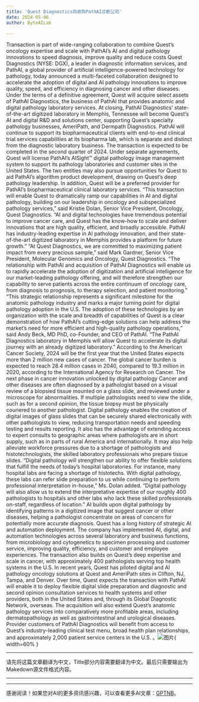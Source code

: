 ```yaml
---
title: 'Quest Diagnostics将收购PathAI诊断公司'
date: 2024-05-06
author: ByteAILab

---
```


Transaction is part of wide-ranging collaboration to combine Quest’s oncology expertise and scale with PathAI’s AI and digital pathology innovations to speed diagnosis, improve quality and reduce costs Quest Diagnostics (NYSE: DGX), a leader in diagnostic information services, and PathAI, a global provider of artificial intelligence-powered technology for pathology, today announced a multi-faceted collaboration designed to accelerate the adoption of digital and AI pathology innovations to improve quality, speed, and efficiency in diagnosing cancer and other diseases. Under the terms of a definitive agreement, Quest will acquire select assets of PathAI Diagnostics, the business of PathAI that provides anatomic and digital pathology laboratory services. At closing, PathAI Diagnostics’ state-of-the-art digitized laboratory in Memphis, Tennessee will become Quest’s AI and digital R&D and solutions center, supporting Quest’s specialty pathology businesses, AmeriPath, and Dermpath Diagnostics. PathAI will continue to support its biopharmaceutical clients with end-to-end clinical trial services capabilities at its biopharma lab, which is separate and distinct from the diagnostic laboratory business. The transaction is expected to be completed in the second quarter of 2024. Under separate agreements, Quest will license PathAI’s AISight™ digital pathology image management system to support its pathology laboratories and customer sites in the United States. The two entities may also pursue opportunities for Quest to aid PathAI’s algorithm product development, drawing on Quest’s deep pathology leadership. In addition, Quest will be a preferred provider for PathAI’s biopharmaceutical clinical laboratory services. “This transaction will enable Quest to dramatically ramp our capabilities in AI and digital pathology, building on our leadership in oncology and subspecialized pathology services,” said Kristie Dolan, Senior Vice President, Oncology, Quest Diagnostics. “AI and digital technologies have tremendous potential to improve cancer care, and Quest has the know-how to scale and deliver innovations that are high quality, efficient, and broadly accessible. PathAI has industry-leading expertise in AI pathology innovation, and their state-of-the-art digitized laboratory in Memphis provides a platform for future growth.” “At Quest Diagnostics, we are committed to maximizing patient impact from every precious sample,” said Mark Gardner, Senior Vice President, Molecular Genomics and Oncology, Quest Diagnostics. “The relationship with PathAI and acquisition of PathAI Diagnostics will enable us to rapidly accelerate the adoption of digitization and artificial intelligence for our market-leading pathology offering, and will therefore strengthen our capability to serve patients across the entire continuum of oncology care, from diagnosis to prognosis, to therapy selection, and patient monitoring.” “This strategic relationship represents a significant milestone for the anatomic pathology industry and marks a major turning point for digital pathology adoption in the U.S. The adoption of these technologies by an organization with the scale and breadth of capabilities of Quest is a clear demonstration of how PathAI’s cutting-edge solutions can help address the market’s need for more efficient and high-quality pathology operations,” said Andy Beck, MD PhD, co-Founder, and CEO of PathAI. “The PathAI Diagnostics laboratory in Memphis will allow Quest to accelerate its digital journey with an already digitized laboratory.” According to the American Cancer Society, 2024 will be the first year that the United States expects more than 2 million new cases of cancer. The global cancer burden is expected to reach 28.4 million cases in 2040, compared to 19.3 million in 2020, according to the International Agency for Research on Cancer. The next phase in cancer innovation unlocked by digital pathology Cancer and other diseases are often diagnosed by a pathologist based on a visual review of a biopsied tissue mounted on a glass slide, and reviewed under a microscope for abnormalities. If multiple pathologists need to view the slide, such as for a second opinion, the tissue biopsy must be physically couriered to another pathologist. Digital pathology enables the creation of digital images of glass slides that can be securely shared electronically with other pathologists to view, reducing transportation needs and speeding testing and results reporting. It also has the advantage of extending access to expert consults to geographic areas where pathologists are in short supply, such as in parts of rural America and internationally. It may also help alleviate workforce pressures due to a shortage of pathologists and histotechnologists, the skilled laboratory professionals who prepare tissue slides. “Digital pathology will strengthen our ability to offer flexible solutions that fulfill the needs of today’s hospital laboratories. For instance, many hospital labs are facing a shortage of histotechs. With digital pathology, these labs can refer slide preparation to us while continuing to perform professional interpretation in-house,” Ms. Dolan added. “Digital pathology will also allow us to extend the interpretative expertise of our roughly 400 pathologists to hospitals and other labs who lack these skilled professionals on-staff, regardless of location.” AI builds upon digital pathology by identifying patterns in a digitized image that suggest cancer or other diseases, helping a pathologist concentrate on areas of concern for potentially more accurate diagnosis. Quest has a long history of strategic AI and automation deployment. The company has implemented AI, digital, and automation technologies across several laboratory and business functions, from microbiology and cytogenetics to specimen processing and customer service, improving quality, efficiency, and customer and employee experiences. The transaction also builds on Quest’s deep expertise and scale in cancer, with approximately 400 pathologists serving top health systems in the U.S. In recent years, Quest has piloted digital and AI pathology oncology solutions at Quest and AmeriPath sites in Clifton, NJ, Tampa, and Denver. Over time, Quest expects the transaction with PathAI will enable it to deploy flexible digital slide preparation and diagnostic and second opinion consultation services to health systems and other providers, both in the United States and, through its Global Diagnostic Network, overseas. The acquisition will also extend Quest’s anatomic pathology services into comparatively more profitable areas, including dermatopathology as well as gastrointestinal and urological diseases. Provider customers of PathAI Diagnostics will benefit from access to Quest’s industry-leading clinical test menu, broad health plan relationships, and approximately 2,000 patient service centers in the U.S. 。![图片](https://ai-techpark.com/wp-content/uploads/2024/05/Quest-960x540.jpg){ width=60% }

---
请先将这篇文章翻译为中文，Title部分内容需要翻译为中文。最后只需要输出为Makedown源文件格式内容。

---
---
感谢阅读！如果您对AI的更多资讯感兴趣，可以查看更多AI文章：[GPTNB](https://gptnb.com)。